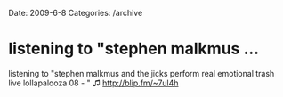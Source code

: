 Date: 2009-6-8
Categories: /archive

# listening to "stephen malkmus ...

listening to "stephen malkmus and the jicks perform real emotional trash live lollapalooza 08 - " ♫ <a href="http://blip.fm/~7ul4h" rel="nofollow">http://blip.fm/~7ul4h</a>
